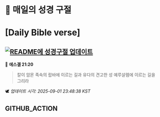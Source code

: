 # 🙏 매일의 성경 구절
# [Daily Bible verse]
## [![README에 성경구절 업데이트](https://github.com/DONGSUKA/first_test/actions/workflows/update-readme-bible.yml/badge.svg)](https://github.com/DONGSUKA/first_test/actions/workflows/update-readme-bible.yml)
<!-- START_BIBLE_VERSE -->
📖 **에스겔 21:20**
> 칼이 암몬 족속의 랍바에 이르는 길과 유다의 견고한 성 예루살렘에 이르는 길을 그리라

🕊️ _업데이트 시각: 2025-09-01 23:48:38 KST_
  <!-- END_BIBLE_VERSE -->
## GITHUB_ACTION
